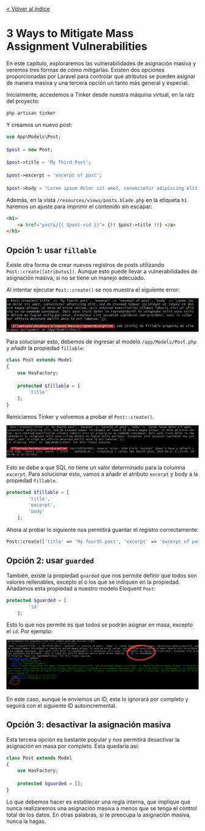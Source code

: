 [< Volver al índice](/docs/readme.md)

# 3 Ways to Mitigate Mass Assignment Vulnerabilities

En este capítulo, exploraremos las vulnerabilidades de asignación masiva y veremos tres formas de cómo mitigarlas. Existen dos opciones proporcionadas por Laravel para controlar qué atributos se pueden asignar de manera masiva y una tercera opción un tanto más general y especial.

Inicialmente, accedemos a Tinker desde nuestra máquina virtual, en la raíz del proyecto:

```bash
php artisan tinker
```

Y creamos un nuevo post:

```php
use App\Models\Post;

$post = new Post;

$post->title = 'My Third Post';

$post->excerpt = 'excerpt of post';

$post->body = 'Lorem ipsum dolor sit amet, consectetur adipiscing elit, ...';
```

Además, en la vista `/resources/views/posts.blade.php` en la etiqueta `h1` haremos un ajuste para imprimir el contenido sin escapar:

```html
<h1>
    <a href="posts/{{ $post->id }}"> {!! $post->title !!} </a>
</h1>
```

## Opción 1: usar `fillable`

Existe otra forma de crear nuevos registros de posts utilizando `Post::create([atributos])`. Aunque esto puede llevar a vulnerabilidades de asignación masiva, si no se tiene un manejo adecuado.

Al intentar ejecutar `Post::create()` se nos muestra el siguiente error:

![Error por no tener declarado los campos como rellenables](images/error-mass-asigment-fillable-v18.png)

Para solucionar esto, debemos de ingresar al modelo `/app/Models/Post.php` y añadir la propiedad `fillable`:

```php
class Post extends Model
{
    use HasFactory;

    protected $fillable = [
        'title'
    ];
}
```

Reiniciamos Tinker y volvemos a probar el `Post::create()`.

![Error de excerpt al tener un valor por default](images/error-excerpt-default-value-v18.png)

Esto se debe a que SQL no tiene un valor determinado para la columna `excerpt`. Para solucionar esto, vamos a añadir el atributo `excerpt` y body a la propiedad `fillable`.

```php
protected $fillable = [
        'title',
        'excerpt',
        'body'
    ];
```

Ahora al probar lo siguiente nos permitirá guardar el registro correctamente:

```php
Post::create(['title' => 'My fourth post', 'excerpt' => 'excerpt of post', 'body' => 'Lorem ipsum dolor sit amet, consectetur adipiscing elit, sed do eiusmod tempor incididunt ut labore et dolore magna aliqua. Ut enim ad minim veniam, quis nostrud exercitation ullamco laboris nisi ut aliquip ex ea commodo consequat. Duis aute irure dolor in reprehenderit in voluptate velit esse cillum dolore eu fugiat nulla pariatur. Excepteur sint occaecat cupidatat non proident, sunt in culpa qui officia deserunt mollit anim id est laborum.']);
```

## Opción 2: usar `guarded`

También, existe la propiedad `guarded` que nos permite definir que todos son valores rellenables, excepto el o los que se indiquen en la propiedad. Añadamos esta propiedad a nuestro modelo Eloquent `Post`:

```php
protected $guarded = [
        'id'
    ];
```

Esto lo que nos permite es que todos se podrán asignar en masa, excepto el `id`. Por ejemplo:

![Crear post con guarded (ignora lo que le enviemos a ID)](images/crear-post-guarded-v18.png)

En este caso, aunque le enviemos un ID, este lo ignorará por completo y seguirá con el siguiente ID autoincremental.

## Opción 3: desactivar la asignación masiva

Esta tercera opción es bastante popular y nos permitirá desactivar la asignación en masa por completo. Esta quedaría así:

```php
class Post extends Model
{
    use HasFactory;

    protected $guarded = [];
}
```

Lo que debemos hacer es establecer una regla interna, que implique que nunca realizaremos una asignación masiva a menos que se tenga el control total de los datos. En otras palabras, si te preocupa la asignación masiva, nunca la hagas.

